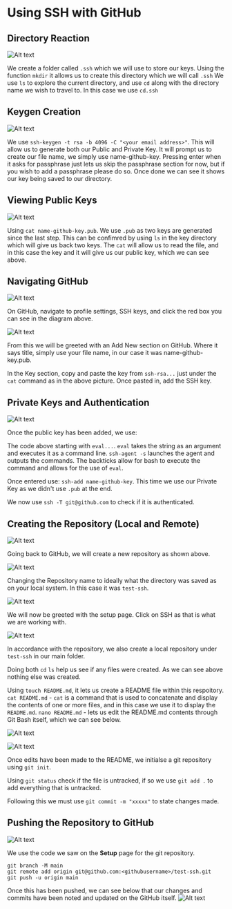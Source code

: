 # Using SSH with GitHub

## Directory Reaction
![Alt text](ssh_pics/Picture1.png "To make Folder")

We create a folder called `.ssh` which we will use to store our keys.
Using the function `mkdir` it allows us to create this directory which we will call `.ssh`
We use `ls` to explore the current directory, and use `cd` along with the directory name we wish to travel to.
In this case we use `cd.ssh`

## Keygen Creation
![Alt text](ssh_pics/Picture2.png "Create Keygen")

We use `ssh-keygen -t rsa -b 4096 -C "<your email address>"`.
This will allow us to generate both our Public and Private Key.
It will prompt us to create our file name, we simply use name-github-key.
Pressing enter when it asks for passphrase just lets us skip the passphrase section for now, but if you wish
to add a passphrase please do so.
Once done we can see it shows our key being saved to our directory.

## Viewing Public Keys
![Alt text](ssh_pics/Picture3.png "View Public Key")

Using `cat name-github-key.pub`. We use `.pub` as two keys are generated since the last step.
This can be confimred by using `ls` in the key directory which will give us back two keys.
The `cat` will allow us to read the file, and in this case the key and it will give us our public key, which we can see above.

## Navigating GitHub 
![Alt text](ssh_pics/Picture4.png "SSH KEY ON GITHUB")

On GitHub, navigate to profile settings, SSH keys, and click the red box you can see in the diagram above.

![Alt text](ssh_pics/Picture5.png "Copy and Paste Key")

From this we will be greeted with an Add New section on GitHub. Where it says title, simply use your file name, in our case
it was name-github-key.pub.

In the Key section, copy and paste the key from `ssh-rsa...` just under the `cat` command as in the above picture.
Once pasted in, add the SSH key.

## Private Keys and Authentication

![Alt text](ssh_pics/Picture6.png "Private Key")

Once the public key has been added, we use:

The code above starting with `eval...`. `eval` takes the string as an argument and executes it as a command line.
`ssh-agent -s` launches the agent and outputs the commands. The backticks allow for bash to execute the command and allows for the use of `eval`.

Once entered use: `ssh-add name-github-key`. This time we use our Private Key as we didn't use `.pub` at the end.

We now use `ssh -T git@github.com` to check if it is authenticated.

## Creating the Repository (Local and Remote)

![Alt text](ssh_pics/Picture7.png "Create Repo")

Going back to GitHub, we will create a new repository as shown above.


![Alt text](ssh_pics/Picture8.png "Create Repo pt 2")

Changing the Repository name to ideally what the directory was saved as on your local system. In this case it was `test-ssh`.

![Alt text](ssh_pics/Picture9.png "Setup")


We will now be greeted with the setup page. Click on SSH as that is what we are working with.

![Alt text](ssh_pics/Picture10.png "Local Repo")

In accordance with the repository, we also create a local repository under `test-ssh` in our main folder.

Doing both `cd` `ls` help us see if any files were created. As we can see above nothing else was created.

Using `touch README.md`, it lets us create a README file within this respoitory.
` cat README.md` - `cat` is a command that is used to concatenate and display the contents of one or more files, and in this case we use it to display the `README.md`.
`nano README.md` - lets us edit the README.md contents through Git Bash itself, which we can see below.

![Alt text](ssh_pics/Picture11.png "Nano")

![Alt text](ssh_pics/Picture12.png "Git Push")

Once edits have been made to the README, we initialse a git repository using `git init`.

Using `git status` check if the file is untracked, if so we use `git add .` to add everything that is untracked.

Following this we must use `git commit -m "xxxxx"` to state changes made.

## Pushing the Repository to GitHub

![Alt text](ssh_pics/Picture13.png "Pusher")

We use the code we saw on the **Setup** page for the git repository.

```
git branch -M main
git remote add origin git@github.com:<githubusername>/test-ssh.git
git push -u origin main
```
Once this has been pushed, we can see below that our changes and commits have been noted and updated on the GitHub itself.
![Alt text](ssh_pics/Picture14.png "New Repo Complete")
























